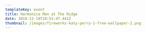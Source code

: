 ```yaml
---
templateKey: event
title: Harmonica Man at The Ridge
date: 2018-12-19T20:51:47.441Z
thumbnail: /images/fireworks-katy-perry-1-free-wallpaper-2.png
---
```


